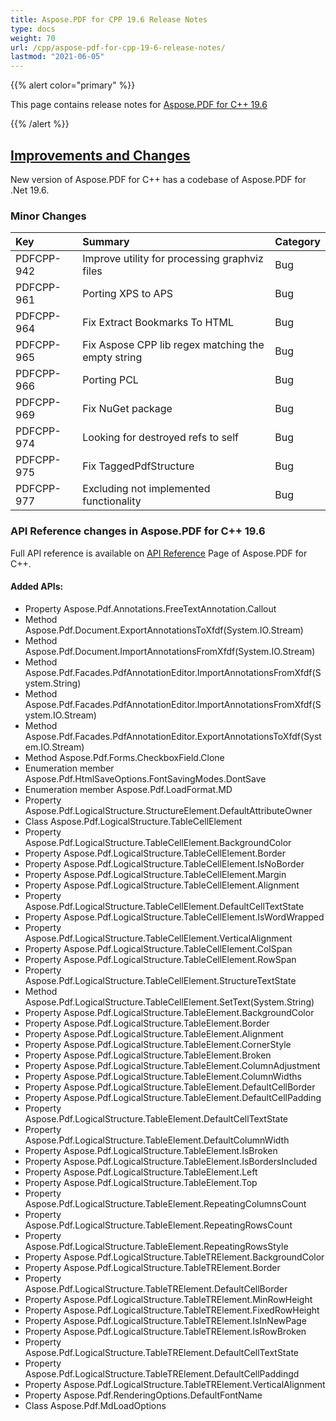 ```yaml
---
title: Aspose.PDF for CPP 19.6 Release Notes
type: docs
weight: 70
url: /cpp/aspose-pdf-for-cpp-19-6-release-notes/
lastmod: "2021-06-05"
---
```


{{% alert color="primary" %}}

This page contains release notes for [Aspose.PDF for C++ 19.6](https://www.nuget.org/packages/Aspose.PDF.CPP/19.6.0)

{{% /alert %}}
## <ins>**Improvements and Changes**
New version of Aspose.PDF for C++ has a codebase of Aspose.PDF for .Net 19.6.
### **Minor Changes**

|**Key**|**Summary**|**Category**|
| :- | :- | :- |
|PDFCPP-942|Improve utility for processing graphviz files|Bug|
|PDFCPP-961|Porting XPS to APS|Bug|
|PDFCPP-964|Fix Extract Bookmarks To HTML|Bug|
|PDFCPP-965|Fix Aspose CPP lib regex matching the empty string|Bug|
|PDFCPP-966|Porting PCL|Bug|
|PDFCPP-969|Fix NuGet package|Bug|
|PDFCPP-974|Looking for destroyed refs to self|Bug|
|PDFCPP-975|Fix TaggedPdfStructure|Bug|
|PDFCPP-977|Excluding not implemented functionality|Bug|
### **API Reference changes in Aspose.PDF for C++ 19.6**
Full API reference is available on [API Reference](https://reference.aspose.com/pdf/cpp) Page of Aspose.PDF for C++.
#### **Added APIs:**
- Property Aspose.Pdf.Annotations.FreeTextAnnotation.Callout  
- Method Aspose.Pdf.Document.ExportAnnotationsToXfdf(System.IO.Stream)  
- Method Aspose.Pdf.Document.ImportAnnotationsFromXfdf(System.IO.Stream)  
- Method Aspose.Pdf.Facades.PdfAnnotationEditor.ImportAnnotationsFromXfdf(System.String)  
- Method Aspose.Pdf.Facades.PdfAnnotationEditor.ImportAnnotationsFromXfdf(System.IO.Stream)  
- Method Aspose.Pdf.Facades.PdfAnnotationEditor.ExportAnnotationsToXfdf(System.IO.Stream)  
- Method Aspose.Pdf.Forms.CheckboxField.Clone  
- Enumeration member Aspose.Pdf.HtmlSaveOptions.FontSavingModes.DontSave  
- Enumeration member Aspose.Pdf.LoadFormat.MD 
- Property Aspose.Pdf.LogicalStructure.StructureElement.DefaultAttributeOwner  
- Class Aspose.Pdf.LogicalStructure.TableCellElement  
- Property Aspose.Pdf.LogicalStructure.TableCellElement.BackgroundColor  
- Property Aspose.Pdf.LogicalStructure.TableCellElement.Border  
- Property Aspose.Pdf.LogicalStructure.TableCellElement.IsNoBorder  
- Property Aspose.Pdf.LogicalStructure.TableCellElement.Margin  
- Property Aspose.Pdf.LogicalStructure.TableCellElement.Alignment  
- Property Aspose.Pdf.LogicalStructure.TableCellElement.DefaultCellTextState 
- Property Aspose.Pdf.LogicalStructure.TableCellElement.IsWordWrapped  
- Property Aspose.Pdf.LogicalStructure.TableCellElement.VerticalAlignment  
- Property Aspose.Pdf.LogicalStructure.TableCellElement.ColSpan  
- Property Aspose.Pdf.LogicalStructure.TableCellElement.RowSpan  
- Property Aspose.Pdf.LogicalStructure.TableCellElement.StructureTextState  
- Method Aspose.Pdf.LogicalStructure.TableCellElement.SetText(System.String)  
- Property Aspose.Pdf.LogicalStructure.TableElement.BackgroundColor  
- Property Aspose.Pdf.LogicalStructure.TableElement.Border  
- Property Aspose.Pdf.LogicalStructure.TableElement.Alignment  
- Property Aspose.Pdf.LogicalStructure.TableElement.CornerStyle  
- Property Aspose.Pdf.LogicalStructure.TableElement.Broken  
- Property Aspose.Pdf.LogicalStructure.TableElement.ColumnAdjustment  
- Property Aspose.Pdf.LogicalStructure.TableElement.ColumnWidths  
- Property Aspose.Pdf.LogicalStructure.TableElement.DefaultCellBorder  
- Property Aspose.Pdf.LogicalStructure.TableElement.DefaultCellPadding  
- Property Aspose.Pdf.LogicalStructure.TableElement.DefaultCellTextState  
- Property Aspose.Pdf.LogicalStructure.TableElement.DefaultColumnWidth  
- Property Aspose.Pdf.LogicalStructure.TableElement.IsBroken  
- Property Aspose.Pdf.LogicalStructure.TableElement.IsBordersIncluded  
- Property Aspose.Pdf.LogicalStructure.TableElement.Left  
- Property Aspose.Pdf.LogicalStructure.TableElement.Top  
- Property Aspose.Pdf.LogicalStructure.TableElement.RepeatingColumnsCount  
- Property Aspose.Pdf.LogicalStructure.TableElement.RepeatingRowsCount  
- Property Aspose.Pdf.LogicalStructure.TableElement.RepeatingRowsStyle  
- Property Aspose.Pdf.LogicalStructure.TableTRElement.BackgroundColor  
- Property Aspose.Pdf.LogicalStructure.TableTRElement.Border  
- Property Aspose.Pdf.LogicalStructure.TableTRElement.DefaultCellBorder  
- Property Aspose.Pdf.LogicalStructure.TableTRElement.MinRowHeight  
- Property Aspose.Pdf.LogicalStructure.TableTRElement.FixedRowHeight  
- Property Aspose.Pdf.LogicalStructure.TableTRElement.IsInNewPage  
- Property Aspose.Pdf.LogicalStructure.TableTRElement.IsRowBroken  
- Property Aspose.Pdf.LogicalStructure.TableTRElement.DefaultCellTextState  
- Property Aspose.Pdf.LogicalStructure.TableTRElement.DefaultCellPaddingd  
- Property Aspose.Pdf.LogicalStructure.TableTRElement.VerticalAlignment  
- Property Aspose.Pdf.RenderingOptions.DefaultFontName  
- Class Aspose.Pdf.MdLoadOptions
